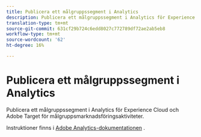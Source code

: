 ```yaml
---
title: Publicera ett målgruppssegment i Analytics
description: Publicera ett målgruppssegment i Analytics för Experience Cloud och Adobe Target för målgruppsmarknadsföringsaktiviteter.
translation-type: tm+mt
source-git-commit: 631cf29b724c6edd8027c772789df72ae2ab5eb8
workflow-type: tm+mt
source-wordcount: '62'
ht-degree: 16%

---
```



# Publicera ett målgruppssegment i Analytics

Publicera ett målgruppssegment i Analytics för Experience Cloud och Adobe Target för målgruppsmarknadsföringsaktiviteter.

Instruktioner finns i [Adobe Analytics-dokumentationen](https://docs.adobe.com/content/help/en/analytics/components/segmentation/segmentation-workflow/seg-publish.html) .
